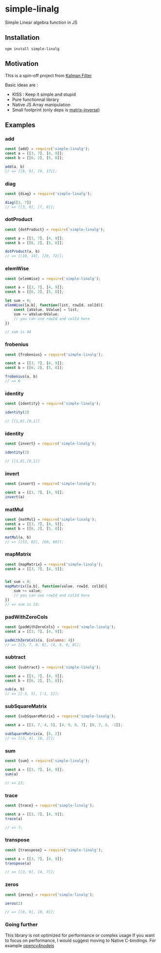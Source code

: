 # simple-linalg

Simple Linear algebra function in JS

## Installation

```
npm install simple-linalg
```

## Motivation

This is a spin-off project from [Kalman Filter](https://github.com/piercus/kalman-filter)

Basic ideas are : 
* KISS : Keep it simple and stupid
* Pure functionnal library
* Native JS Array manipulation
* Small footprint (only deps is [matrix-inverse](https://www.npmjs.com/package/matrix-inverse))


## Examples

### add

```js
const {add} = require('simple-linalg');
const a = [[3, 7], [4, 9]];
const b = [[6, 2], [5, 8]];

add(a, b) 
// => [[9, 9], [9, 17]];

```
### diag

```js
const {diag} = require('simple-linalg');

diag([3, 7]) 
// => [[3, 0], [7, 0]];
```

### dotProduct

```js
const {dotProduct} = require('simple-linalg');

const a = [[3, 7], [4, 9]];
const b = [[6, 2], [5, 8]];

dotProduct(a, b) 
// => [[18, 14], [20, 72]];
```

### elemWise

```js
const {elemWise} = require('simple-linalg');

const a = [[3, 7], [4, 9]];
const b = [[6, 2], [5, 8]];

let sum = 0;
elemWise([a,b], function(list, rowId, colId){
	const [aValue, bValue] = list;
	sum += aValue+bValue;
	// you can use rowId and colId here
}) 

// sum is 44
```


### frobenius

```js
const {frobenius} = require('simple-linalg');

const a = [[3, 7], [4, 9]];
const b = [[6, 2], [5, 8]];

frobenius(a, b) 
// => 6
```


### identity

```js
const {identity} = require('simple-linalg');

identity(2) 

// [[1,0],[0,1]]
```

### identity

```js
const {invert} = require('simple-linalg');

identity(2) 

// [[1,0],[0,1]]
```
### invert

```js
const {invert} = require('simple-linalg');

const a = [[3, 7], [4, 9]];
invert(a) 
```
### matMul
```js
const {matMul} = require('simple-linalg');
const a = [[3, 7], [4, 9]];
const b = [[6, 2], [5, 8]];

matMul(a, b) 
// => [[53, 62], [69, 80]];

```
### mapMatrix
```js
const {mapMatrix} = require('simple-linalg');
const a = [[3, 7], [4, 9]];


let sum = 0;
mapMatrix([a,b], function(value, rowId, colId){
	sum += value;
	// you can use rowId and colId here
}) 
// => sum is 23;
```

### padWithZeroCols
```js
const {padWithZeroCols} = require('simple-linalg');
const a = [[3, 7], [4, 9]];

padWithZeroCols(a, {columns: 4}) 
// => [[3, 7, 0, 0], [4, 9, 0, 0]];

```

### subtract
```js
const {subtract} = require('simple-linalg');

const a = [[3, 7], [4, 9]];
const b = [[6, 2], [5, 8]];

sub(a, b) 
// => [[-3, 5], [-1, 1]];

```

### subSquareMatrix
```js
const {subSquareMatrix} = require('simple-linalg');

const a = [[3, 7, 4, 5], [4, 9, 8, 7], [8, 7, 2, -1]];

subSquareMatrix(a, [0, 2]) 
// => [[3, 4], [8, 2]];
```

### sum
```js
const {sum} = require('simple-linalg');

const a = [[3, 7], [4, 9]];
sum(a)

// => 23;
```


### trace
```js
const {trace} = require('simple-linalg');

const a = [[3, 7], [4, 9]];
trace(a)

// => 7;
```

### transpose
```js
const {transpose} = require('simple-linalg');

const a = [[3, 7], [4, 9]];
transpose(a)

// => [[3, 9], [4, 7]];
```

### zeros
```js
const {zeros} = require('simple-linalg');

zeros(2)

// => [[0, 0], [0, 0]];
```

### Going further

This library is not optimized for performance or complex usage
If you want to focus on performance, I would suggest moving to Native C-bindings.
For example [opencv4nodejs](https://github.com/UrielCh/opencv4nodejs)